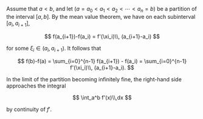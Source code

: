 Assume that $a < b$, and let $(a=a_0 < a_1 < a_2 < \cdots < a_n=b)$ be a partition of the interval $[a, b]$. By the mean value theorem, we have on each subinterval $[a_i, a_{i+1}]$,

$$
f(a_{i+1})-f(a_i) = f'(\xi_i)\\, (a_{i+1}-a_i)
$$

for some $\xi_i\in (a_i, a_{i+1})$. It follows that

$$
f(b)-f(a) = \sum_{i=0}^{n-1} f(a_{i+1}) - f(a_i) = \sum_{i=0}^{n-1} f'(\xi_i)\\, (a_{i+1}-a_i).
$$

In the limit of the partition becoming infinitely fine, the right-hand side approaches the integral

$$
\int_a^b f'(x)\\,dx
$$

by continuity of $f'$.
